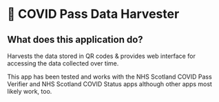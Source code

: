 # 📱 COVID Pass Data Harvester

## What does this application do?

Harvests the data stored in QR codes &amp; provides web interface for accessing the data collected over time.

This app has been tested and works with the NHS Scotland COVID Pass Verifier and NHS Scotland COVID Status apps although other apps most likely work, too.
